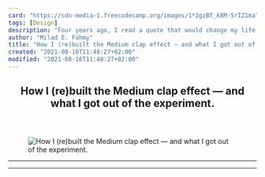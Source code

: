 ```yaml
---
card: "https://cdn-media-1.freecodecamp.org/images/1*2gzBT_k8M-SrIZ1maT7njQ.gif"
tags: [Design]
description: "Four years ago, I read a quote that would change my life fore"
author: "Milad E. Fahmy"
title: "How I (re)built the Medium clap effect — and what I got out of the experiment."
created: "2021-08-16T11:48:27+02:00"
modified: "2021-08-16T11:48:27+02:00"
---
```

<div class="site-wrapper">
<main id="site-main" class="site-main outer">
<div class="inner">
<article class="post-full post tag-design tag-web-development tag-learning tag-technology tag-tech ">
<header class="post-full-header">
<h1 class="post-full-title">How I (re)built the Medium clap effect — and what I got out of the experiment.</h1>
</header>
<figure class="post-full-image">
<picture>
<source media="(max-width: 700px)" sizes="1px" srcset="data:image/gif;base64,R0lGODlhAQABAIAAAAAAAP///yH5BAEAAAAALAAAAAABAAEAAAIBRAA7 1w">
<source media="(min-width: 701px)" sizes="(max-width: 800px) 400px,
(max-width: 1170px) 700px,
1400px" srcset="https://cdn-media-1.freecodecamp.org/images/1*2gzBT_k8M-SrIZ1maT7njQ.gif 300w,
https://cdn-media-1.freecodecamp.org/images/1*2gzBT_k8M-SrIZ1maT7njQ.gif 600w,
https://cdn-media-1.freecodecamp.org/images/1*2gzBT_k8M-SrIZ1maT7njQ.gif 1000w,
https://cdn-media-1.freecodecamp.org/images/1*2gzBT_k8M-SrIZ1maT7njQ.gif 2000w">
<img onerror="this.style.display='none'" src="https://cdn-media-1.freecodecamp.org/images/1*2gzBT_k8M-SrIZ1maT7njQ.gif" alt="How I (re)built the Medium clap effect — and what I got out of the experiment.">
</picture>
</figure>
<section class="post-full-content">
<div class="post-content">
</div>
<hr>
<hr>
</section>
</article>
</div>
</main>
</div>
<!-- Google Tag Manager (noscript) -->
<!-- End Google Tag Manager (noscript) -->
